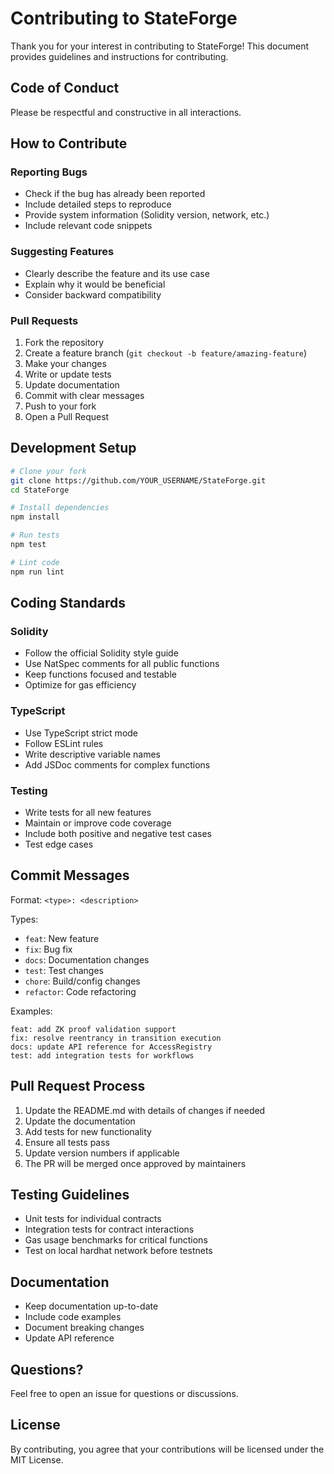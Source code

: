 # Contributing to StateForge

Thank you for your interest in contributing to StateForge! This document provides guidelines and instructions for contributing.

## Code of Conduct

Please be respectful and constructive in all interactions.

## How to Contribute

### Reporting Bugs

- Check if the bug has already been reported
- Include detailed steps to reproduce
- Provide system information (Solidity version, network, etc.)
- Include relevant code snippets

### Suggesting Features

- Clearly describe the feature and its use case
- Explain why it would be beneficial
- Consider backward compatibility

### Pull Requests

1. Fork the repository
2. Create a feature branch (`git checkout -b feature/amazing-feature`)
3. Make your changes
4. Write or update tests
5. Update documentation
6. Commit with clear messages
7. Push to your fork
8. Open a Pull Request

## Development Setup

```bash
# Clone your fork
git clone https://github.com/YOUR_USERNAME/StateForge.git
cd StateForge

# Install dependencies
npm install

# Run tests
npm test

# Lint code
npm run lint
```

## Coding Standards

### Solidity

- Follow the official Solidity style guide
- Use NatSpec comments for all public functions
- Keep functions focused and testable
- Optimize for gas efficiency

### TypeScript

- Use TypeScript strict mode
- Follow ESLint rules
- Write descriptive variable names
- Add JSDoc comments for complex functions

### Testing

- Write tests for all new features
- Maintain or improve code coverage
- Include both positive and negative test cases
- Test edge cases

## Commit Messages

Format: `<type>: <description>`

Types:
- `feat`: New feature
- `fix`: Bug fix
- `docs`: Documentation changes
- `test`: Test changes
- `chore`: Build/config changes
- `refactor`: Code refactoring

Examples:
```
feat: add ZK proof validation support
fix: resolve reentrancy in transition execution
docs: update API reference for AccessRegistry
test: add integration tests for workflows
```

## Pull Request Process

1. Update the README.md with details of changes if needed
2. Update the documentation
3. Add tests for new functionality
4. Ensure all tests pass
5. Update version numbers if applicable
6. The PR will be merged once approved by maintainers

## Testing Guidelines

- Unit tests for individual contracts
- Integration tests for contract interactions
- Gas usage benchmarks for critical functions
- Test on local hardhat network before testnets

## Documentation

- Keep documentation up-to-date
- Include code examples
- Document breaking changes
- Update API reference

## Questions?

Feel free to open an issue for questions or discussions.

## License

By contributing, you agree that your contributions will be licensed under the MIT License.

